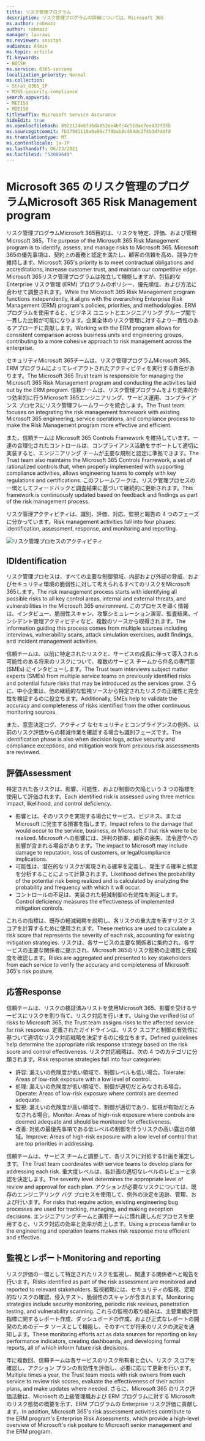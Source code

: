 ```yaml
---
title: リスク管理プログラム
description: リスク管理プログラムの詳細については、Microsoft 365
ms.author: robmazz
author: robmazz
manager: laurawi
ms.reviewer: sosstah
audience: Admin
ms.topic: article
f1.keywords:
- NOCSH
ms.service: O365-seccomp
localization_priority: Normal
ms.collection:
- Strat_O365_IP
- M365-security-compliance
search.appverid:
- MET150
- MOE150
titleSuffix: Microsoft Service Assurance
hideEdit: true
ms.openlocfilehash: 8922124e6fd6da852ee4bfc4c51dae7ee432f35b
ms.sourcegitcommit: fb379d1110a9a86c7f9bab8c484dc3f4b3dfd6f0
ms.translationtype: MT
ms.contentlocale: ja-JP
ms.lasthandoff: 06/23/2021
ms.locfileid: "53089649"
---
```

# <a name="microsoft-365-risk-management-program"></a><span data-ttu-id="21660-103"> Microsoft 365 のリスク管理のプログラム</span><span class="sxs-lookup"><span data-stu-id="21660-103">Microsoft 365 Risk Management program</span></span>

<span data-ttu-id="21660-104">リスク管理プログラムMicrosoft 365目的は、リスクを特定、評価、および管理Microsoft 365。</span><span class="sxs-lookup"><span data-stu-id="21660-104">The purpose of the Microsoft 365 Risk Management program is to identify, assess, and manage risks to Microsoft 365.</span></span> <span data-ttu-id="21660-105">Microsoft 365の優先事項は、契約上の義務と認定を満たし、顧客の信頼を高め、競争力を維持します。</span><span class="sxs-lookup"><span data-stu-id="21660-105">Microsoft 365's priority is to meet contractual obligations and accreditations, increase customer trust, and maintain our competitive edge.</span></span> <span data-ttu-id="21660-106">Microsoft 365リスク管理プログラムは独立して機能しますが、包括的な Enterprise リスク管理 (ERM) プログラムのポリシー、優先順位、および方法に合わせて調整されます。</span><span class="sxs-lookup"><span data-stu-id="21660-106">While the Microsoft 365 Risk Management program functions independently, it aligns with the overarching Enterprise Risk Management (ERM) program's policies, priorities, and methodologies.</span></span> <span data-ttu-id="21660-107">ERM プログラムを使用すると、ビジネス ユニットとエンジニアリング グループ間で一貫した比較が可能になります。企業全体のリスク管理に対するより一貫性のあるアプローチに貢献します。</span><span class="sxs-lookup"><span data-stu-id="21660-107">Working with the ERM program allows for consistent comparison across business units and engineering groups, contributing to a more cohesive approach to risk management across the enterprise.</span></span>

<span data-ttu-id="21660-108">セキュリティMicrosoft 365チームは、リスク管理プログラムMicrosoft 365、ERM プログラムによってレイアウトされたアクティビティを実行する責任があります。</span><span class="sxs-lookup"><span data-stu-id="21660-108">The Microsoft 365 Trust team is responsible for managing the Microsoft 365 Risk Management program and conducting the activities laid out by the ERM program.</span></span> <span data-ttu-id="21660-109">信頼チームは、リスク管理プログラムをより効果的かつ効率的に行うMicrosoft 365エンジニアリング、サービス運用、コンプライアンス プロセスにリスク管理フレームワークを統合します。</span><span class="sxs-lookup"><span data-stu-id="21660-109">The Trust team focuses on integrating the risk management framework with existing Microsoft 365 engineering, service operations, and compliance process to make the Risk Management program more effective and efficient.</span></span>

<span data-ttu-id="21660-110">また、信頼チームは Microsoft 365 Controls Framework を維持しています。一連の合理化されたコントロールは、コンプライアンス活動をサポートして適切に実装すると、エンジニアリング チームが主要な規制と認定に準拠できます。</span><span class="sxs-lookup"><span data-stu-id="21660-110">The Trust team also maintains the Microsoft 365 Controls Framework, a set of rationalized controls that, when properly implemented with supporting compliance activities, allows engineering teams to comply with key regulations and certifications.</span></span> <span data-ttu-id="21660-111">このフレームワークは、リスク管理プロセスの一環としてフィードバックと調査結果に基づいて継続的に更新されます。</span><span class="sxs-lookup"><span data-stu-id="21660-111">This framework is continuously updated based on feedback and findings as part of the risk management process.</span></span>

<span data-ttu-id="21660-112">リスク管理アクティビティは、識別、評価、対応、監視と報告の 4 つのフェーズに分かっています。</span><span class="sxs-lookup"><span data-stu-id="21660-112">Risk management activities fall into four phases: identification, assessment, response, and monitoring and reporting.</span></span>

![リスク管理プロセスのアクティビティ](../media/assurance-risk-management-review-process.png)

## <a name="identification"></a><span data-ttu-id="21660-114">ID</span><span class="sxs-lookup"><span data-stu-id="21660-114">Identification</span></span>

<span data-ttu-id="21660-115">リスク管理プロセスは、すべての主要な制御領域、内部および外部の脅威、およびセキュリティ環境の脆弱性に対して考えられるすべてのリスクをMicrosoft 365します。</span><span class="sxs-lookup"><span data-stu-id="21660-115">The risk management process starts with identifying all possible risks to all key control areas, internal and external threats, and vulnerabilities in the Microsoft 365 environment.</span></span> <span data-ttu-id="21660-116">このプロセスを導く情報は、インタビュー、脆弱性スキャン、攻撃シミュレーション演習、監査結果、インシデント管理アクティビティなど、複数のソースから取得されます。</span><span class="sxs-lookup"><span data-stu-id="21660-116">The information guiding this process comes from multiple sources including interviews, vulnerability scans, attack simulation exercises, audit findings, and incident management activities.</span></span>

<span data-ttu-id="21660-117">信頼チームは、以前に特定されたリスクと、サービスの成長に伴って導入される可能性のある将来のリスクについて、複数のサービス チームから件名の専門家 (SMEs) にインタビューします。</span><span class="sxs-lookup"><span data-stu-id="21660-117">The Trust team interviews subject matter experts (SMEs) from multiple service teams on previously identified risks and potential future risks that may be introduced as the services grow.</span></span> <span data-ttu-id="21660-118">さらに、中小企業は、他の継続的な監視ソースから特定されたリスクの正確性と完全性を検証するのに役立ちます。</span><span class="sxs-lookup"><span data-stu-id="21660-118">Additionally, SMEs help to validate the accuracy and completeness of risks identified from the other continuous monitoring sources.</span></span>

<span data-ttu-id="21660-119">また、意思決定ログ、アクティブ なセキュリティとコンプライアンスの例外、以前のリスク評価からの軽減作業を確認する場合も識別フェーズです。</span><span class="sxs-lookup"><span data-stu-id="21660-119">The identification phase is also when decision logs, active security and compliance exceptions, and mitigation work from previous risk assessments are reviewed.</span></span>

## <a name="assessment"></a><span data-ttu-id="21660-120">評価</span><span class="sxs-lookup"><span data-stu-id="21660-120">Assessment</span></span>

<span data-ttu-id="21660-121">特定された各リスクは、影響、可能性、および制御の欠陥という 3 つの指標を使用して評価されます。</span><span class="sxs-lookup"><span data-stu-id="21660-121">Each identified risk is assessed using three metrics: impact, likelihood, and control deficiency.</span></span>

- <span data-ttu-id="21660-122">影響とは、そのリスクを実現する場合にサービス、ビジネス、または Microsoft に発生する損害を指します。</span><span class="sxs-lookup"><span data-stu-id="21660-122">Impact refers to the damage that would occur to the service, business, or Microsoft if that risk were to be realized.</span></span> <span data-ttu-id="21660-123">Microsoft への影響には、評判の損害、顧客の喪失、法令遵守への影響が含まれる場合があります。</span><span class="sxs-lookup"><span data-stu-id="21660-123">The impact to Microsoft may include damage to reputation, loss of customers, or legal/compliance implications.</span></span>
- <span data-ttu-id="21660-124">可能性は、潜在的なリスクが実現される確率を定義し、発生する確率と頻度を分析することによって計算されます。</span><span class="sxs-lookup"><span data-stu-id="21660-124">Likelihood defines the probability of the potential risk being realized and is calculated by analyzing the probability and frequency with which it will occur.</span></span>
- <span data-ttu-id="21660-125">コントロールの不足は、実装された軽減制御の有効性を測定します。</span><span class="sxs-lookup"><span data-stu-id="21660-125">Control deficiency measures the effectiveness of implemented mitigation controls.</span></span>

<span data-ttu-id="21660-126">これらの指標は、既存の軽減戦略を説明し、各リスクの重大度を表すリスク スコアを計算するために使用されます。</span><span class="sxs-lookup"><span data-stu-id="21660-126">These metrics are used to calculate a risk score that represents the severity of each risk, accounting for existing mitigation strategies.</span></span> <span data-ttu-id="21660-127">リスクは、各サービスの主要な関係者に集約され、各サービスの主要な関係者に提示され、Microsoft 365のリスク態勢の正確性と完成度を確認します。</span><span class="sxs-lookup"><span data-stu-id="21660-127">Risks are aggregated and presented to key stakeholders from each service to verify the accuracy and completeness of Microsoft 365's risk posture.</span></span>

## <a name="response"></a><span data-ttu-id="21660-128">応答</span><span class="sxs-lookup"><span data-stu-id="21660-128">Response</span></span>

<span data-ttu-id="21660-129">信頼チームは、リスクの検証済みリストを使用Microsoft 365、影響を受けるサービスにリスクを割り当て、リスク対応を行います。</span><span class="sxs-lookup"><span data-stu-id="21660-129">Using the verified list of risks to Microsoft 365, the Trust team assigns risks to the affected service for risk response.</span></span> <span data-ttu-id="21660-130">定義されたガイドラインは、リスク スコアと制御の有効性に基づいて適切なリスク対応戦略を決定するのに役立ちます。</span><span class="sxs-lookup"><span data-stu-id="21660-130">Defined guidelines help determine the appropriate risk response strategy based on the risk score and control effectiveness.</span></span> <span data-ttu-id="21660-131">リスク対応戦略は、次の 4 つのカテゴリに分類されます。</span><span class="sxs-lookup"><span data-stu-id="21660-131">Risk response strategies fall into four categories:</span></span>

- <span data-ttu-id="21660-132">許容: 漏えいの危険度が低い領域で、制御レベルも低い場合。</span><span class="sxs-lookup"><span data-stu-id="21660-132">Tolerate: Areas of low-risk exposure with a low level of control.</span></span>
- <span data-ttu-id="21660-133">処理: 漏えいの危険度が低い領域で、制御が適切だとみなされる場合。</span><span class="sxs-lookup"><span data-stu-id="21660-133">Operate: Areas of low-risk exposure where controls are deemed adequate.</span></span>
- <span data-ttu-id="21660-134">監視: 漏えいの危険度が高い領域で、制御が適切であり、監視が有効だとみなされる場合。</span><span class="sxs-lookup"><span data-stu-id="21660-134">Monitor: Areas of high-risk exposure where controls are deemed adequate and should be monitored for effectiveness.</span></span>
- <span data-ttu-id="21660-135">改善: 対処の最優先事項である低レベルの制御を伴うリスクの高い露出の領域。</span><span class="sxs-lookup"><span data-stu-id="21660-135">Improve: Areas of high-risk exposure with a low level of control that are top priorities in addressing.</span></span>

<span data-ttu-id="21660-136">信頼チームは、サービス チームと調整して、各リスクに対処する計画を策定します。</span><span class="sxs-lookup"><span data-stu-id="21660-136">The Trust team coordinates with service teams to develop plans for addressing each risk.</span></span> <span data-ttu-id="21660-137">重大度レベルは、各計画の適切なレベルのレビューと承認を決定します。</span><span class="sxs-lookup"><span data-stu-id="21660-137">The severity level determines the appropriate level of review and approval for each plan.</span></span> <span data-ttu-id="21660-138">アクションが必要なリスクについては、既存のエンジニアリング バグ プロセスを使用して、例外の決定を追跡、管理、および行います。</span><span class="sxs-lookup"><span data-stu-id="21660-138">For risks that require action, existing engineering bug processes are used for tracking, managing, and making exception decisions.</span></span> <span data-ttu-id="21660-139">エンジニアリングチームと運用チームに慣れ親しんだプロセスを使用すると、リスク対応の効率と効率が向上します。</span><span class="sxs-lookup"><span data-stu-id="21660-139">Using a process familiar to the engineering and operation teams makes risk response more efficient and effective.</span></span>

## <a name="monitoring-and-reporting"></a><span data-ttu-id="21660-140">監視とレポート</span><span class="sxs-lookup"><span data-stu-id="21660-140">Monitoring and reporting</span></span>

<span data-ttu-id="21660-141">リスク評価の一環として特定されたリスクを監視し、関連する関係者へと報告を行います。</span><span class="sxs-lookup"><span data-stu-id="21660-141">Risks identified as part of the risk assessment are monitored and reported to relevant stakeholders.</span></span> <span data-ttu-id="21660-142">監視戦略には、セキュリティの監視、定期的なリスクの確認、侵入テスト、脆弱性のスキャンが含まれます。</span><span class="sxs-lookup"><span data-stu-id="21660-142">Monitoring strategies include security monitoring, periodic risk reviews, penetration testing, and vulnerability scanning.</span></span> <span data-ttu-id="21660-143">これらの監視の取り組みは、主要業績評価指標に関するレポート作成、ダッシュボードの作成、および正式なレポートの開発のためのデータ ソースとして機能し、そのすべてが将来のリスクの決定を通知します。</span><span class="sxs-lookup"><span data-stu-id="21660-143">These monitoring efforts act as data sources for reporting on key performance indicators, creating dashboards, and developing formal reports, all of which inform future risk decisions.</span></span>

<span data-ttu-id="21660-144">年に複数回、信頼チームは各サービスのリスク所有者と会い、リスク スコアを確認し、アクション プランの有効性を評価し、必要に応じて更新を行います。</span><span class="sxs-lookup"><span data-stu-id="21660-144">Multiple times a year, the Trust team meets with risk owners from each service to review risk scores, evaluate the effectiveness of their action plans, and make updates where needed.</span></span> <span data-ttu-id="21660-145">さらに、Microsoft 365 のリスク評価活動は、Microsoft の上級管理職および ERM プログラムに対する Microsoft のリスク態勢の概要を示す、ERM プログラムの Enterprise リスク評価に貢献します。</span><span class="sxs-lookup"><span data-stu-id="21660-145">In addition, Microsoft 365's risk assessment activities contribute to the ERM program's Enterprise Risk Assessments, which provide a high-level overview of Microsoft's risk posture to Microsoft senior management and the ERM program.</span></span>
